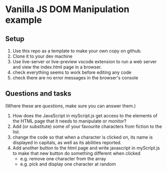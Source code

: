 # Vanilla JS DOM Manipulation example

## Setup

1. Use this repo as a template to make your own copy on github.
1. Clone it to your dev machine
1. Use live-server or live-preview vscode extension to run a web server and view the index.html page in a browser.
1. check everything seems to work before editing any code
1. check there are no error messages in the browser's console

## Questions and tasks

(Where these are _questions_, make sure you can answer them.)

1. How does the JavaScript in myScript.js get access to the elements of the HTML page that it needs to manipulate or monitor?
1. Add (or substitute) some of your favourite characters from fiction to the list.
1. change the code so that when a character is clicked on, its name is displayed in capitals, as well as its abilities reported.
1. Add another button to the html page and write javascript in myScript.js to make that new button do something different when clicked
    - e.g. remove one character from the array
    - e.g. pick and display one character at random
